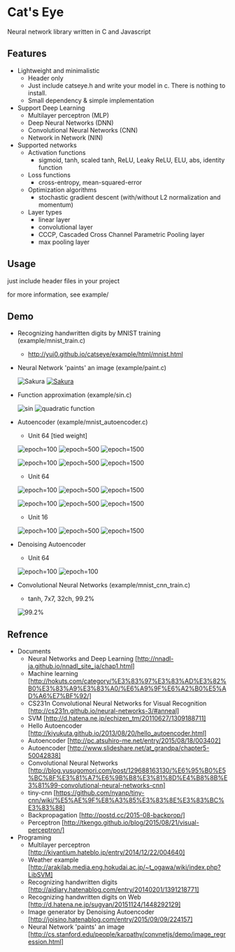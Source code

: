 # Cat's Eye
Neural network library written in C and Javascript

## Features
- Lightweight and minimalistic
  - Header only
  - Just include catseye.h and write your model in c. There is nothing to install.
  - Small dependency & simple implementation
- Support Deep Learning
  - Multilayer perceptron (MLP)
  - Deep Neural Networks (DNN)
  - Convolutional Neural Networks (CNN)
  - Network in Network (NIN)
- Supported networks
  - Activation functions
    - sigmoid, tanh, scaled tanh, ReLU, Leaky ReLU, ELU, abs, identity function
  - Loss functions
    - cross-entropy, mean-squared-error
  - Optimization algorithms
    - stochastic gradient descent (with/without L2 normalization and momentum)
  - Layer types
    - linear layer
    - convolutional layer
    - CCCP, Cascaded Cross Channel Parametric Pooling layer
    - max pooling layer

## Usage
just include header files in your project

for more information, see example/

## Demo
- Recognizing handwritten digits by MNIST training (example/mnist_train.c)
  - http://yui0.github.io/catseye/example/html/mnist.html

- Neural Network 'paints' an image (example/paint.c)

  ![Sakura](example/paint_sakura.png)
  [![Sakura](http://img.youtube.com/vi/445ilzeKtto/0.jpg)](http://www.youtube.com/watch?v=445ilzeKtto)

- Function approximation (example/sin.c)

  ![sin](example/sin.png)
  ![quadratic function](example/quadratic.png)

- Autoencoder (example/mnist_autoencoder.c)
  - Unit 64 [tied weight]

  ![epoch=100](example/mnist_autoencoder_u64ae_s100.png "epoch=100")
  ![epoch=500](example/mnist_autoencoder_u64ae_s500.png "epoch=500")
  ![epoch=1500](example/mnist_autoencoder_u64ae_s1500.png "epoch=1500")

  ![epoch=100](example/mnist_autoencoder_weights_u64ae_s100.png "epoch=100")
  ![epoch=500](example/mnist_autoencoder_weights_u64ae_s500.png "epoch=500")
  ![epoch=1500](example/mnist_autoencoder_weights_u64ae_s1500.png "epoch=1500")

  - Unit 64

  ![epoch=100](example/mnist_autoencoder_u64_s100.png "epoch=100")
  ![epoch=500](example/mnist_autoencoder_u64_s500.png "epoch=500")
  ![epoch=1500](example/mnist_autoencoder_u64_s1500.png "epoch=1500")

  ![epoch=100](example/mnist_autoencoder_weights_u64_s100.png "epoch=100")
  ![epoch=500](example/mnist_autoencoder_weights_u64_s500.png "epoch=500")
  ![epoch=1500](example/mnist_autoencoder_weights_u64_s1500.png "epoch=1500")

  - Unit 16

  ![epoch=100](example/mnist_autoencoder_u16_s100.png "epoch=100")
  ![epoch=500](example/mnist_autoencoder_u16_s500.png "epoch=500")
  ![epoch=1500](example/mnist_autoencoder_u16_s1500.png "epoch=1500")

- Denoising Autoencoder
  - Unit 64

  ![epoch=100](example/mnist_autoencoder_u64da_s100.png "epoch=100")
  ![epoch=100](example/mnist_autoencoder_weights_u64da_s100.png "epoch=100")

- Convolutional Neural Networks (example/mnist_cnn_train.c)
  - tanh, 7x7, 32ch, 99.2%

  ![99.2%](example/mnist_cnn_train_32ch_k7.png "Convolutional")

## Refrence
- Documents
  - Neural Networks and Deep Learning [http://nnadl-ja.github.io/nnadl_site_ja/chap1.html]
  - Machine learning [http://hokuts.com/category/%E3%83%97%E3%83%AD%E3%82%B0%E3%83%A9%E3%83%A0/%E6%A9%9F%E6%A2%B0%E5%AD%A6%E7%BF%92/]
  - CS231n Convolutional Neural Networks for Visual Recognition [http://cs231n.github.io/neural-networks-3/#anneal]
  - SVM [http://d.hatena.ne.jp/echizen_tm/20110627/1309188711]
  - Hello Autoencoder [http://kiyukuta.github.io/2013/08/20/hello_autoencoder.html]
  - Autoencoder [http://pc.atsuhiro-me.net/entry/2015/08/18/003402]
  - Autoencoder [http://www.slideshare.net/at_grandpa/chapter5-50042838]
  - Convolutional Neural Networks [http://blog.yusugomori.com/post/129688163130/%E6%95%B0%E5%BC%8F%E3%81%A7%E6%9B%B8%E3%81%8D%E4%B8%8B%E3%81%99-convolutional-neural-networks-cnn]
  - tiny-cnn [https://github.com/nyanp/tiny-cnn/wiki/%E5%AE%9F%E8%A3%85%E3%83%8E%E3%83%BC%E3%83%88]
  - Backpropagation [http://postd.cc/2015-08-backprop/]
  - Perceptron [http://tkengo.github.io/blog/2015/08/21/visual-perceptron/]
- Programing
  - Multilayer perceptron [http://kivantium.hateblo.jp/entry/2014/12/22/004640]
  - Weather example [http://arakilab.media.eng.hokudai.ac.jp/~t_ogawa/wiki/index.php?LibSVM]
  - Recognizing handwritten digits [http://aidiary.hatenablog.com/entry/20140201/1391218771]
  - Recognizing handwritten digits on Web [http://d.hatena.ne.jp/sugyan/20151124/1448292129]
  - Image generator by Denoising Autoencoder [http://joisino.hatenablog.com/entry/2015/09/09/224157]
  - Neural Network 'paints' an image [http://cs.stanford.edu/people/karpathy/convnetjs/demo/image_regression.html]
